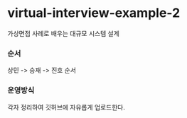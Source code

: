 # virtual-interview-example-2
가상면접 사례로 배우는 대규모 시스템 설계

### 순서

상민 -> 승재 -> 진호 순서

### 운영방식

각자 정리하여 깃허브에 자유롭게 업로드한다.
